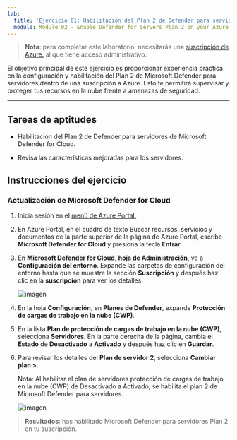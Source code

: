 ```yaml
---
lab:
  title: 'Ejercicio 01: Habilitación del Plan 2 de Defender para servidores en tu suscripción a Azure'
  module: Module 02 - Enable Defender for Servers Plan 2 on your Azure subscription
---
```



>**Nota**: para completar este laboratorio, necesitarás una [suscripción de Azure.](https://azure.microsoft.com/en-us/free/?azure-portal=true) al que tiene acceso administrativo. 


El objetivo principal de este ejercicio es proporcionar experiencia práctica en la configuración y habilitación del Plan 2 de Microsoft Defender para servidores dentro de una suscripción a Azure. Esto te permitirá supervisar y proteger tus recursos en la nube frente a amenazas de seguridad. 

---

## Tareas de aptitudes

- Habilitación del Plan 2 de Defender para servidores de Microsoft Defender for Cloud.
  
- Revisa las características mejoradas para los servidores.

## Instrucciones del ejercicio

### Actualización de Microsoft Defender for Cloud

1. Inicia sesión en el [menú de Azure Portal.](https://portal.azure.com/)

2. En Azure Portal, en el cuadro de texto Buscar recursos, servicios y documentos de la parte superior de la página de Azure Portal, escribe **Microsoft Defender for Cloud** y presiona la tecla **Entrar**.

3. En **Microsoft Defender for Cloud**, **hoja de Administración**, ve a **Configuración del entorno**. Expande las carpetas de configuración del entorno hasta que se muestre la sección **Suscripción** y después haz clic en la **suscripción** para ver los detalles.

   ![imagen](https://github.com/user-attachments/assets/32d2168e-458f-4872-9bf8-e8f050f24751)
   
3. En la hoja **Configuración**, en **Planes de Defender**, expande **Protección de cargas de trabajo en la nube (CWP)**.

4. En la lista **Plan de protección de cargas de trabajo en la nube (CWP)**, selecciona **Servidores**. En la parte derecha de la página, cambia el **Estado** de **Desactivado** a **Activado** y después haz clic en **Guardar**.

5. Para revisar los detalles del **Plan de servidor 2**, selecciona **Cambiar plan >**.

   Nota: Al habilitar el plan de servidores protección de cargas de trabajo en la nube (CWP) de Desactivado a Activado, se habilita el plan 2 de Microsoft Defender para servidores.

   ![imagen](https://github.com/user-attachments/assets/869a38e4-464e-4be0-b02e-ce1b96f02978)
   
> **Resultados**: has habilitado Microsoft Defender para servidores Plan 2 en tu suscripción.

